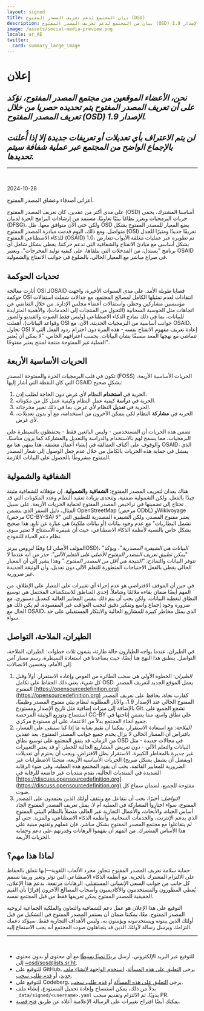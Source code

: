 ```yaml
---
layout: signed
title: بيان المجتمع لدعم تعريف المصدر المفتوح (OSD)
description: بيان من المجتمع لدعم تعريف المصدر المفتوح (OSD) الإصدار 1.9
image: /assets/social-media-preview.png
locale: ar_AE
twitter:
  card: summary_large_image
---
```


# **إعلان**

## *نحن، الأعضاء الموقعين من مجتمع المصدر المفتوح، نؤكد على أن تعريف المصدر المفتوح يتم تحديده حصريا من خلال تعريف المصدر المفتوح (OSD) الإصدار 1.9.*

## *لن يتم الاعتراف بأي تعديلات أو تعريفات جديدة إلا إذا أُعلنت بالإجماع الواضح من المجتمع عبر عملية شفافة سيتم تحديدها.*

---
<br>

2024-10-28

أعزائي أصدقاء وعشاق المصدر المفتوح،

على مدى أكثر من عقدين، كان تعريف المصدر المفتوح (OSD) أساسنا المشترك، يحمي حريات البرمجيات ويعزز نظامًا بيئيًا تعاونيًا. مستمد من إرشادات البرامج الحرة لدبيان (DFSG)، ولكن حتى الآن متوافق معها، ظل OSD يضع المعيار للمصدر المفتوح بشكل متواصل. ومع ذلك، اليوم قدمت مبادرة المصدر المفتوح (OSI) تعريفًا جديدًا ومثيرًا للجدل للذكاء الاصطناعي المفتوح (OSAID) 1.0، تم تطويره عبر عمليات مغلقة الأبواب تتعارض بشكل أساسي مع مبادئ الانفتاح والشفافية التي تدعم حركتنا. يغطي بشكل شامل أي برنامج "يستدل، من المدخلات التي يتلقاها، على كيفية توليد المخرجات"، ويعتبر OSAID في صراع مباشر مع المعيار الحالي، بالضلوع في جوانب الانفتاح والشمولية.

## تحديات الحوكمة

أثارت معالجة OSI لـOSAID قضايا طويلة الأمد. على مدى السنوات الأخيرة، واجهت حوكمة OSI انتقادات لعدم تمثيلها الكامل لمصالح المجتمع، مع جدالات شملت استقالات مؤسسين مشاركين وحظر، واستقالات أعضاء مجلس الإدارة. من خلال التغاضي عن اتجاهات مثل الحوسبة السحابية (التحول من المنتجات إلى الخدمات)، والأهمية المتزايدة للبيانات، بما في ذلك نماذج الذكاء الاصطناعي (وليس فقط الصوت والفيديو والصور وقواعد البيانات)، أهملت OSI جوانب أساسية من البرمجيات الحديثة. الآن، مع OSAID، تحاول OSI إعادة تعريف مفهوم الانفتاح نفسه - هذه المرة دون احترام ردود الفعل التي لا تتماشى مع نهجها المعد مسبقًا بشأن البيانات. بحسب اعترافهم الخاص، "لا يمكن أن يُعتبر العملية غير المفتوحة منتجة لمنتج يعتبر مفتوحًا".

## الحريات الأساسية الأربعة

تكون في قلب البرمجيات الحرة والمفتوحة المصدر (FOSS) الحريات الأساسية الأربعة، التي كان النقطة التي أشار إليها OSAID بشكلٍ صحيح:

1. الحرية في **استخدام** النظام لأي غرض دون الحاجة لطلب إذن.
2. الحرية في **دراسة** كيفية عمل النظام وكيفية عمل كل من مكوناته.
3. الحرية في **تعديل** النظام لأي غرض، بما في ذلك تغيير مخرجاته.
4. الحرية في **مشاركة** النظام لكي يتمكن الآخرون من استخدامه، مع أو بدون تعديلات، لأي غرض.

تضمن هذه الحريات أن المستخدمين - وليس البائعين فقط - يحتفظون بالسيطرة على البرمجيات، مما يسمح لهم بالاستخدام والدراسة والتعديل والمشاركة كما يرون مناسبًا، والوقوف على أكتاف العمالقة في إنشاء أعمال مشتقة. هذا ينتهي هنا مع OSAID، الذي يفشل في حماية هذه الحريات بالكامل من خلال عدم جعل الوصول إلى شعار المصدر المفتوح مشروطًا بالحصول على البيانات اللازمة.

## الشفافية والشمولية

هناك بعدان لتعريف المصدر المفتوح: **الشفافية** و**الشمولية**. إن مؤهلاته للشفافية مثبتة جيدًا بالفعل، ولكن الشمولية ضمنية، وتتحدى بزيادة تعقيد النظام وعدد المكونات التي قد تحتاج إلى تضمينها في تراخيص المصدر المفتوح لحماية الحريات الأربعة. على سبيل المثال، دليل السفر الذي يتضمن OpenStreetMap (مرخص ODbL) وWikivoyage (مرخص CC-BY-SA) يعتبر مفتوح المصدر، ولكن الشيفرة المصدرية للتطبيق التي "لا تشمل البطاريات" مع عدم وجود بيانات (أو بيانات ملكية) هي عبارة عن تابع. هذا صحيح بشكل خاص بالنسبة لأنظمة الذكاء الاصطناعي، حيث أن شيفرة الاستنتاج لا تعتبر سوى نظام دعم الحياة للنموذج.

وفقًا لبروس بيرنز (المؤلف الأصلي لـOSD)، "*البيانات هي الشيفرة المصدرية*"، ويؤكد "*يمكن تطبيق تعريف المصدر المفتوح الأصلي على التعلم الآلي*". حذر من أنه عندما لا تتوفر البيانات والنماذج، “*النتيجة هي أقل من المصدر المفتوح.*” وهذا يشير إلى أن المعيار الحالي يغطي بالفعل الاحتياجات المتطورة للتعلم الآلي دون تعديل، وأن الوثيقة الجديدة غير ضرورية.

في حين أن الموقف الافتراضي هو عدم إجراء أي تغييرات على المعيار على الإطلاق، من المهم أيضًا ضمان بقاءه ملائمًا وشاملاً. إحدى المناطق للاستكشاف المحتمل هي توسيع النطاق لتغطية البيانات، ولكن يجب أن يتم ذلك بنفس المعايير العالية كتعديل دستوري، مع ضرورة وجود إجماع واسع وتفكير دقيق لتجنب العواقب غير المقصودة. لم يكن ذلك هو الحال مع OSAID، الذي يمثل مخاطر كبيرة للمشاريع الحالية والابتكار المستقبلي على حد سواء.

## الطيران، الملاحة، التواصل

في الطيران، عندما يواجه الطيارون حالة طارئة، يتبعون ثلاث خطوات: الطيران، الملاحة، التواصل. ينطبق هذا النهج هنا أيضًا، حيث يساعدنا في استعادة السيطرة، رسم مسار آمن إلى الأمام، وتحسين الاتصالات.

1.	*الطيران*: الخطوة الأولى هي سحب الطائرة من الغوص وإعادة الاستقرار. أولاً وقبل كل شيء، يعني ذلك الحفاظ على تكامل OSD. يعمل الموقع الجديد لتعريف المصدر المفتوح [https://opensourcedefinition.org](https://opensourcedefinition.org) كقارب نجاة، يحافظ على تعريف المصدر المفتوح الحالي عند الإصدار 1.9، والآثار المطلوبة لنظام بيئي مفتوح المصدر وظيفيًا، بالإضافة إلى ميزات إضافية مثل تاريخ الإصدار ومستودع Git. نشجع الجميع على استنساخ وتوزيع الوثيقة المرخصة CC-BY على نطاق واسع، مما يضمن إتاحتها في جميع أنحاء المجتمع بدلاً من الاعتماد على أي مستودع مركزي.
2.	*الملاحة*: مع استعادة الاستقرار، يمكننا أن نقيم بعناية ما إذا كنا سنبقى على المسار، بافتراض أن المسار الحالي لا يزال يخدم جميع جوانب المصدر المفتوح. بعد عقدين من الزمان، قد يتفق المجتمع على توسيع نطاق OSD في مجالات جديدة - مثل البيانات والتعلم الآلي - دون تعريض المشاريع الحالية للخطر، أو قد يعتبر التغييرات غير جديرة بالمخاطر الكبيرة. الاستقرار يظل الافتراض، ويجب أن يحترم أي تعديلات (ويفضل أن يشمل بشكل صريح) الحريات الأساسية الأربعة، متجنبًا الاضطرابات غير الضرورية للمعايير القائمة. يجب أن يقود المجتمع هذه العملية، وفي ضوء الرقابة الشديدة في المنتديات الحالية، نقدم منتديات غير خاضعة للرقابة في [https://discuss.opensourcedefinition.org](https://discuss.opensourcedefinition.org) مفتوحة للجميع، لضمان سماع كل صوت.
3.	*التواصل*: أخيرًا، يجب أن نتفاعل مع ونثقف أولئك الذين يعتمدون على المصدر المفتوح، سواء اختاروا المشاركة في العملية أم لا. يمثل تعريف المصدر المفتوح الجاد أساس الحياة، والأبحاث، والأعمال التجارية عبر العالم، متصلاً بالنظام البيئي المفتوح الذي يدعم الإنترنت، والخدمات السحابية، وأنظمة الذكاء الاصطناعي، والمزيد. حتى لو لم يتفاعلوا مع مجتمع المصدر المفتوح بشكل مباشر، فإن عملهم وثقتهم مبنية على هذا الأساس المشترك. من المهم أن يفهموا الرهانات وقدرتهم على دعم وحماية الحريات الأربعة.

## لماذا هذا مهم؟

حماية سلامة تعريف المصدر المفتوح تتجاوز مجرد الألعاب اللغوية—إنها تتعلق بالحفاظ على الالتزام المشترك بالحرية. مع أنظمة الذكاء الاصطناعي التي تؤثر وتغير وربما تسمم كل جانب من جوانب السعي الإنساني المستقبلي، الرهانات مرتفعة. بدعم هذا الإعلان، يُعطي المطورون والمستخدمون والأكاديميون وأصحاب المصالح الآخرون إقرارًا بأن القيم الحقيقية للمصدر المفتوح يمكن تعريفها فقط من قبل المجتمع نفسه.

التوقيع على هذا الإعلان هو عمل دعم للشفافية والتعاون والملكية الجماعية لروحية المصدر المفتوح. معًا، يمكننا ضمان أن يستمر المصدر المفتوح في التشكيل من قبل أولئك الذين يبنونه ويستخدمونه ويؤمنون به، وليس الأهداف التجارية فقط. سيؤكد دعمك التزامك ويرسل رسالة لأولئك الذين قد يتجاهلون صوت المجتمع أنه يجب الاستماع إليه.

---
<br>

- للتوقيع عبر البريد الإلكتروني، أرسل [بريدًا نصيًا بسيطًا](https://useplaintext.email/) مع أي محتوى أو بدون محتوى إلى [~osd/sos@lists.sr.ht](mailto:~osd/sos@lists.sr.ht).
- للتوقيع على GitHub، يرجى [التعليق على هذه المسألة](https://github.com/OpenSourceDefinition/sos/issues/1)، [استخدم الواجهة لإنشاء ملف جديد](https://github.com/OpenSourceDefinition/sos/new/main/_data/signed)، أو [قدم طلب سحب](https://github.com/OpenSourceDefinition/sos/pulls).
- للتوقيع على Codeberg، يرجى [التعليق على هذه المسألة](https://codeberg.org/osd/sos/issues/1) أو [قدم طلب سحب](https://codeberg.org/osd/sos/pulls).
- بدلاً من ذلك، يمكن استنساخ وإعادة تحميل المستودع، إنشاء ملف `_data/signed/<username>.yaml` يدويًا، ثم الالتزام وتقديم سحب PR.
- يمكنك أيضًا اقتراح تغييرات على الرسالة الإعلامية أعلاه عن طريق [فتح قضية](https://codeberg.org/osd/sos/issues).